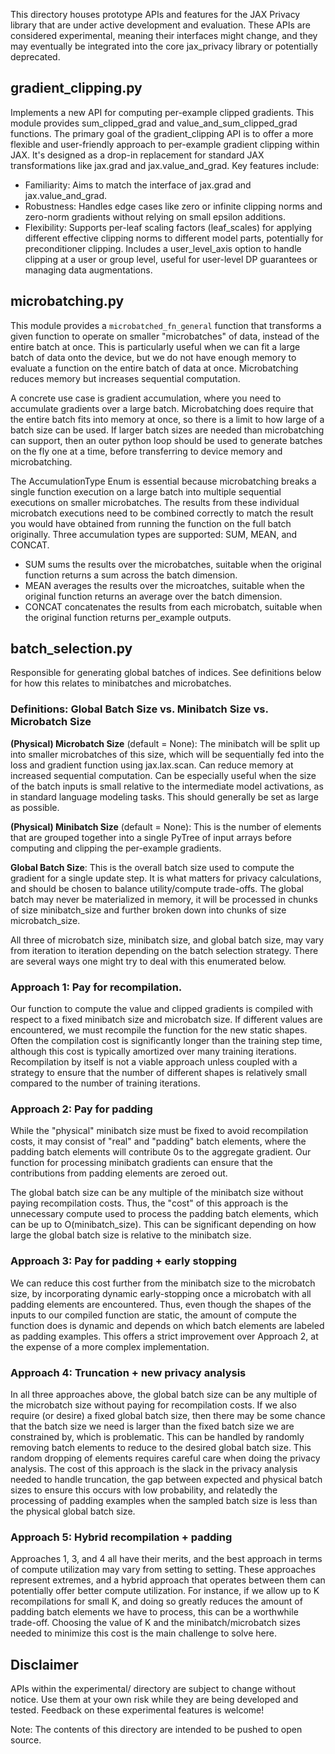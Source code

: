 This directory houses prototype APIs and features for the JAX Privacy library
that are under active development and evaluation. These APIs are considered
experimental, meaning their interfaces might change, and they may eventually
be integrated into the core jax_privacy library or potentially deprecated.

## gradient_clipping.py

Implements a new API for computing per-example clipped gradients. This module
provides sum_clipped_grad and value_and_sum_clipped_grad functions.
The primary goal of the gradient_clipping API is to offer a more
flexible and user-friendly approach to per-example gradient clipping
within JAX. It's designed as a drop-in replacement for standard JAX
transformations like jax.grad and jax.value_and_grad. Key features include:

* Familiarity: Aims to match the interface of jax.grad and jax.value_and_grad.
* Robustness: Handles edge cases like zero or infinite clipping norms and
  zero-norm gradients without relying on small epsilon additions.
* Flexibility: Supports per-leaf scaling factors (leaf_scales) for applying
  different effective clipping norms to different model parts, potentially
  for preconditioner clipping. Includes a user_level_axis option to handle
  clipping at a user or group level, useful for user-level DP guarantees or
  managing data augmentations.

## microbatching.py

This module provides a `microbatched_fn_general` function that transforms a
given function to operate on smaller "microbatches" of data, instead of the
entire batch at once. This is particularly useful when we can fit a large
batch of data onto the device, but we do not have enough memory to
evaluate a function on the entire batch of data at once. Microbatching
reduces memory but increases sequential computation.

A concrete use case is gradient accumulation, where you need to accumulate
gradients over a large batch. Microbatching does require that the
entire batch fits into memory at once, so there is a limit to how large
of a batch size can be used. If larger batch sizes are needed than
microbatching can support, then an outer python loop should be used to
generate batches on the fly one at a time, before transferring to device
memory and microbatching.

The AccumulationType Enum is essential because microbatching breaks a
single function execution on a large batch into multiple sequential
executions on smaller microbatches. The results from these individual
microbatch executions need to be combined correctly to match the
result you would have obtained from running the function on the
full batch originally. Three accumulation types are supported:
SUM, MEAN, and CONCAT.

- SUM sums the results over the microbatches, suitable when the original
  function returns a sum across the batch dimension.
- MEAN averages the results over the microatches, suitable when
  the original function returns an average over the batch dimension.
- CONCAT concatenates the results from each microbatch,
  suitable when the original function returns per_example outputs.

## batch_selection.py

Responsible for generating global batches of indices. See definitions below
for how this relates to minibatches and microbatches.

### Definitions: Global Batch Size vs. Minibatch Size vs. Microbatch Size

**(Physical) Microbatch Size** (default = None): The minibatch will be split
up into smaller microbatches of this size, which will be sequentially
fed into the loss and gradient function using jax.lax.scan. Can reduce
memory at increased sequential computation. Can be especially useful
when the size of the batch inputs is small relative to the intermediate
model activations, as in standard language modeling tasks.
This should generally be set as large as possible.

**(Physical) Minibatch Size** (default = None): This is the number of
elements that are grouped together into a single PyTree of input arrays
before computing and clipping the per-example gradients.

**Global Batch Size**: This is the overall batch size used to compute the
gradient for a single update step. It is what matters for privacy
calculations, and should be chosen to balance utility/compute
trade-offs. The global batch may never be materialized in memory, it
will be processed in chunks of size minibatch_size and further broken
down into chunks of size microbatch_size.

All three of microbatch size, minibatch size, and global batch size, may
vary from iteration to iteration depending on the batch selection strategy.
There are several ways one might try to deal with this enumerated below.

### Approach 1: Pay for recompilation.

Our function to compute the value and clipped gradients is compiled with
respect to a fixed minibatch size and microbatch size. If different
values are encountered, we must recompile the function for the new static
shapes. Often the compilation cost is significantly longer than the
training step time, although this cost is typically amortized over many
training iterations. Recompilation by itself is not a viable approach
unless coupled with a strategy to ensure that the number of different
shapes is relatively small compared to the number of training iterations.

### Approach 2: Pay for padding

While the "physical" minibatch size must be fixed to avoid recompilation
costs, it may consist of "real" and "padding" batch elements, where the
padding batch elements will contribute 0s to the aggregate gradient.
Our function for processing minibatch gradients can ensure that the
contributions from padding elements are zeroed out.

The global batch size can be any multiple of the minibatch size without
paying recompilation costs. Thus, the "cost" of this approach is the
unnecessary compute used to process the padding batch elements, which can
be up to O(minibatch_size). This can be significant depending on how large
the global batch size is relative to the minibatch size.

### Approach 3: Pay for padding + early stopping

We can reduce this cost further from the minibatch size to the microbatch
size, by incorporating dynamic early-stopping once a microbatch with all
padding elements are encountered. Thus, even though the shapes of the
inputs to our compiled function are static, the amount of compute the
function does is dynamic and depends on which batch elements are labeled
as padding examples. This offers a strict improvement over Approach 2, at
the expense of a more complex implementation.

### Approach 4: Truncation + new privacy analysis

In all three approaches above, the global batch size can be any multiple
of the microbatch size without paying for recompilation costs. If we also
require (or desire) a fixed global batch size, then there may be some
chance that the batch size we need is larger than the fixed batch size we
are constrained by, which is problematic. This can be handled by randomly
removing batch elements to reduce to the desired global batch size. This
random dropping of elements requires careful care when doing the privacy
analysis. The cost of this approach is the slack in the privacy analysis
needed to handle truncation, the gap between expected and physical batch
sizes to ensure this occurs with low probability, and relatedly the
processing of padding examples when the sampled batch size is less than
the physical global batch size.

### Approach 5: Hybrid recompilation + padding

Approaches 1, 3, and 4 all have their merits, and the best approach in
terms of compute utilization may vary from setting to setting. These
approaches represent extremes, and a hybrid approach that operates
between them can potentially offer better compute utilization. For
instance, if we allow up to K recompilations for small K, and doing so
greatly reduces the amount of padding batch elements we have to process,
this can be a worthwhile trade-off. Choosing the value of K and the
minibatch/microbatch sizes needed to minimize this cost is the main
challenge to solve here.

## Disclaimer

APIs within the experimental/ directory are subject to change without notice.
Use them at your own risk while they are being developed and tested.
Feedback on these experimental features is welcome!

<!-- BEGIN INTERNAL ONLY -->
Note: The contents of this directory are intended to be pushed to open source.
<!-- END INTERNAL ONLY -->
